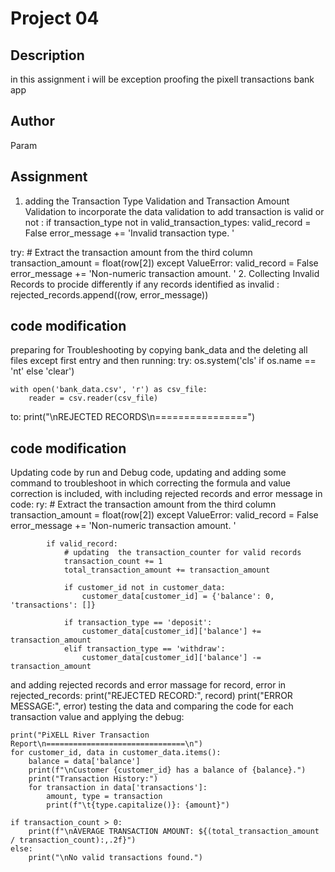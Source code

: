 # Project 04

## Description
in this assignment i will be exception proofing the pixell transactions bank app 


## Author
Param 

## Assignment
1. adding the Transaction Type Validation and Transaction Amount Validation to incorporate the data validation to add transaction is valid or not :
if transaction_type not in valid_transaction_types:
                valid_record = False
                error_message += 'Invalid transaction type. '

 try:
                # Extract the transaction amount from the third column
                transaction_amount = float(row[2])
            except ValueError:
                valid_record = False
                error_message += 'Non-numeric transaction amount. '
2. Collecting  Invalid Records to procide differently if any records identified as invalid :
rejected_records.append((row, error_message))
## code modification
preparing for Troubleshooting by copying bank_data and the deleting all files except first entry and then running:
try:
    os.system('cls' if os.name == 'nt' else 'clear')

    with open('bank_data.csv', 'r') as csv_file:
        reader = csv.reader(csv_file)
to:
print("\nREJECTED RECORDS\n================")

## code modification 
Updating code by run and Debug code, updating and adding some command to troubleshoot in which correcting the formula and value correction is included, with including  rejected records and error message in code:
ry:
                # Extract the transaction amount from the third column
                transaction_amount = float(row[2])
            except ValueError:
                valid_record = False
                error_message += 'Non-numeric transaction amount. '

            if valid_record:
                # updating  the transaction_counter for valid records
                transaction_count += 1
                total_transaction_amount += transaction_amount

                if customer_id not in customer_data:
                    customer_data[customer_id] = {'balance': 0, 'transactions': []}

                if transaction_type == 'deposit':
                    customer_data[customer_id]['balance'] += transaction_amount
                elif transaction_type == 'withdraw':
                    customer_data[customer_id]['balance'] -= transaction_amount
and
 adding rejected records and error massage
    for record, error in rejected_records:
        print("REJECTED RECORD:", record)
        print("ERROR MESSAGE:", error)
testing the data and comparing the code for each transaction value and applying the debug:

    print("PiXELL River Transaction Report\n===============================\n")
    for customer_id, data in customer_data.items():
        balance = data['balance']
        print(f"\nCustomer {customer_id} has a balance of {balance}.")
        print("Transaction History:")
        for transaction in data['transactions']:
            amount, type = transaction
            print(f"\t{type.capitalize()}: {amount}")

    if transaction_count > 0:
        print(f"\nAVERAGE TRANSACTION AMOUNT: ${(total_transaction_amount / transaction_count):,.2f}")
    else:
        print("\nNo valid transactions found.")

